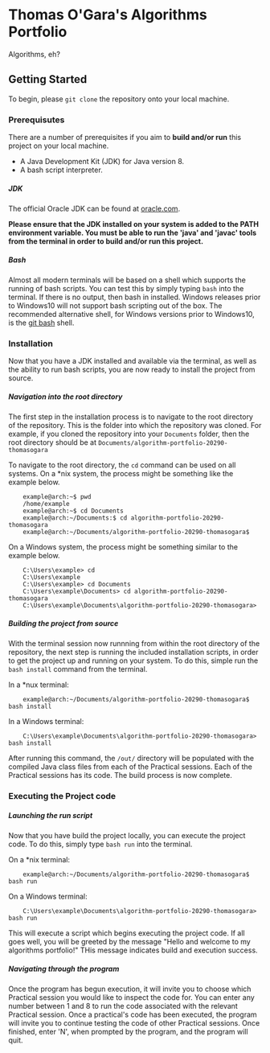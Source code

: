 # Thomas O'Gara's Algorithms Portfolio
Algorithms, eh?

## Getting Started
To begin, please `git clone` the repository onto your local machine.

### Prerequisutes
There are a number of prerequisites if you aim to **build and/or run** this project on your local machine.
 
 * A Java Development Kit (JDK) for Java version 8.
 * A bash script interpreter.

##### JDK 
The official Oracle JDK can be found at [oracle.com](https://www.oracle.com/java/technologies/javase-jdk8-downloads.html).
  
**Please ensure that the JDK installed on your system is added to the PATH environment variable.
You must be able to run the 'java' and 'javac' tools from the terminal in order to build and/or run this project.**

##### Bash
Almost all modern terminals will be based on a shell which supports the running of bash scripts. You can test this by simply typing `bash` into the terminal. If there is no output, then bash in installed. Windows releases prior to Windows10 will not support bash scripting out of the box. The recommended alternative shell, for Windows versions prior to Windows10, is the [git bash](https://gitforwindows.org/) shell.

### Installation
Now that you have a JDK installed and available via the terminal, as well as the ability to run bash scripts, you are now ready to install the project from source.
##### Navigation into the root directory
The first step in the installation process is to navigate to the root directory of the repository. This is the folder into which the repository was cloned. For example, if you cloned the repository into your `Documents` folder, then the root directory should be at `Documents/algorithm-portfolio-20290-thomasogara`

To navigate to the root directory, the `cd` command can be used on all systems. On a *nix system, the process might be something like the example below.

        example@arch:~$ pwd
        /home/example
        example@arch:~$ cd Documents
        example@arch:~/Documents:$ cd algorithm-portfolio-20290-thomasogara
        example@arch:~/Documents/algorithm-portfolio-20290-thomasogara$ 

On a Windows system, the process might be something similar to the example below.

        C:\Users\example> cd
        C:\Users\example
        C:\Users\example> cd Documents
        C:\Users\example\Documents> cd algorithm-portfolio-20290-thomasogara
        C:\Users\example\Documents\algorithm-portfolio-20290-thomasogara> 

##### Building the project from source
With the terminal session now runnning from within the root directory of the repository, the next step is running the included installation scripts, in order to get the project up and running on your system. To do this, simple run the `bash install` command from the terminal.

In a *nux terminal:

        example@arch:~/Documents/algorithm-portfolio-20290-thomasogara$ bash install

In a Windows terminal:

        C:\Users\example\Documents\algorithm-portfolio-20290-thomasogara> bash install

After running this command, the `/out/` directory will be populated with the compiled Java class files from each of the Practical sessions. Each of the Practical sessions has its code. The build process is now complete.

### Executing the Project code
##### Launching the run script
Now that you have build the project locally, you can execute the project code. To do this, simply type `bash run` into the terminal.

On a *nix terminal:

        example@arch:~/Documents/algorithm-portfolio-20290-thomasogara$ bash run
        
On a Windows terminal:

        C:\Users\example\Documents\algorithm-portfolio-20290-thomasogara> bash run
        
This will execute a script which begins executing the project code. If all goes well, you will be greeted by the message "Hello and welcome to my algorithms portfolio!" THis message indicates build and execution success.

##### Navigating through the program
Once the program has begun execution, it will invite you to choose which Practical session you would like to inspect the code for. You can enter any number between 1 and 8 to run the code associated with the relevant Practical session. Once a practical's code has been executed, the program will invite you to continue testing the code of other Practical sessions. Once finished, enter 'N', when prompted by the program, and the program will quit.


         